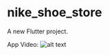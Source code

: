 # nike_shoe_store

A new Flutter project.

App Video: 
![alt text](https://github.com/suryaa62/Show-Store/blob/master/AppGif.gif "App Video")
